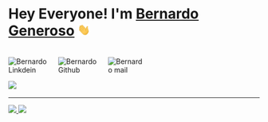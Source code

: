 # Hey Everyone! I'm [Bernardo Generoso](https://github.com/amandewatnitrr) <img src="https://raw.githubusercontent.com/bernardogeneroso/bernardogeneroso/main/assets/hi.gif" width="25px">

<br>
<a href="https://www.linkedin.com/in/bernardo-generoso-829ba81b0/">
  <img align="left" alt="Bernardo Linkdein" width="100px" src="https://img.shields.io/badge/Linkedin-0A66C2?style=for-the-badge&logo=Linkedin&logoColor=white" />
</a>
<a href="https://github.com/bernardogeneroso">
  <img align="left" alt="Bernardo Github" width="100px" src="https://img.shields.io/badge/Github-181717?style=for-the-badge&logo=Github&logoColor=white" />
</a>
<a href="mailto:admin@bernardogeneroso.com">
  <img align="left" alt="Bernardo mail" width="70px" src="https://img.shields.io/badge/Gmail-EA4335?style=for-the-badge&logo=Gmail&logoColor=white" />
</a>
<br><br>

![](https://github.com/amandewatnitrr/amandewatnitrr/blob/main/header_.png)

---

 <div>
  <a href="https://github.com/bernardogeneroso">
  <img height="180em" src="https://github-readme-stats.vercel.app/api?username=bernardogeneroso&show_icons=true&theme=dracula&include_all_commits=true&count_private=true"/>
  <img height="180em" src="https://github-readme-stats.vercel.app/api/top-langs/?username=bernardogeneroso&layout=compact&langs_count=7&theme=dracula"/>
</div>

<!--
**bernardogeneroso/bernardogeneroso** is a ✨ _special_ ✨ repository because its `README.md` (this file) appears on your GitHub profile.

Here are some ideas to get you started:

- 🔭 I’m currently working on ...
- 🌱 I’m currently learning ...
- 👯 I’m looking to collaborate on ...
- 🤔 I’m looking for help with ...
- 💬 Ask me about ...
- 📫 How to reach me: ...
- 😄 Pronouns: ...
- ⚡ Fun fact: ...
-->
